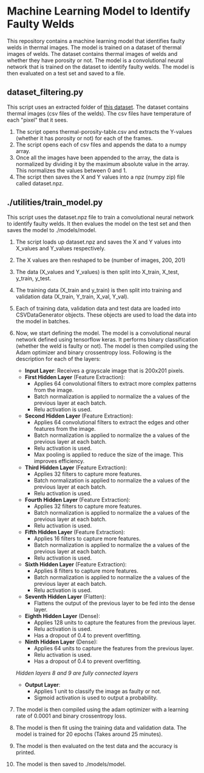 # Machine Learning Model to Identify Faulty Welds

This repository contains a machine learning model that identifies faulty welds in thermal images. The model is trained
on a dataset of thermal images of welds. The dataset contains thermal images of welds and whether they have porosity or
not. The model is a convolutional neural network that is trained on the dataset to identify faulty welds. The model is
then evaluated on a test set and saved to a file.

## dataset_filtering.py

This script uses an extracted folder
of [this dataset]( https://www.sciencedirect.com/science/article/pii/S235234092300793X).
The dataset contains thermal images (csv files of the welds). The csv files have temperature of each "pixel" that it
sees.

1. The script opens thermal-porosity-table.csv and extracts the Y-values (whether it has porosity or not) for each of
   the frames.
2. The script opens each of csv files and appends the data to a numpy array.
3. Once all the images have been appended to the array, the data is normalized by dividing it by the maximum absolute
   value in the array. This normalizes the values between 0 and 1.
4. The script then saves the X and Y values into a npz (numpy zip) file called dataset.npz.

## ./utilities/train_model.py

This script uses the dataset.npz file to train a convolutional neural network to identify faulty welds. It then evalues
the model on the test set and then saves the model to ./models/model.

1. The script loads up dataset.npz and saves the X and Y values into X_values and Y_values respectively.
2. The X values are then reshaped to be (number of images, 200, 201)
3. The data (X_values and Y_values) is then split into X_train, X_test, y_train, y_test.
4. The training data (X_train and y_train) is then split into training and validation data (X_train, Y_train, X_val,
   Y_val).
5. Each of training data, validation data and test data are loaded into CSVDataGenerator objects. These objects are used
   to load the data into the model in batches.
6. Now, we start defining the model. The model is a convolutional neural network defined using tensorflow keras. It
   performs binary classification (whether the weld is faulty or not). The model is then compiled using the Adam
   optimizer and binary crossentropy loss. Following is the description for each of the layers:
    - **Input Layer**: Receives a grayscale image that is 200x201 pixels.
    - **First Hidden Layer** (Feature Extraction):
        - Applies 64 convolutional filters to extract more complex patterns from the image.
        - Batch normalization is applied to normalize the a values of the previous layer at each batch.
        - Relu activation is used.
    - **Second Hidden Layer** (Feature Extraction):
        - Applies 64 convolutional filters to extract the edges and other features from the image.
        - Batch normalization is applied to normalize the a values of the previous layer at each batch.
        - Relu activation is used.
        - Max pooling is applied to reduce the size of the image. This improves efficiency.
    - **Third Hidden Layer** (Feature Extraction):
        - Applies 32 filters to capture more features.
        - Batch normalization is applied to normalize the a values of the previous layer at each batch.
        - Relu activation is used.
    - **Fourth Hidden Layer** (Feature Extraction):
        - Applies 32 filters to capture more features.
        - Batch normalization is applied to normalize the a values of the previous layer at each batch.
        - Relu activation is used.
    - **Fifth Hidden Layer** (Feature Extraction):
        - Applies 16 filters to capture more features.
        - Batch normalization is applied to normalize the a values of the previous layer at each batch.
        - Relu activation is used.
    - **Sixth Hidden Layer** (Feature Extraction):
        - Applies 8 filters to capture more features.
        - Batch normalization is applied to normalize the a values of the previous layer at each batch.
        - Relu activation is used.
    - **Seventh Hidden Layer** (Flatten):
        - Flattens the output of the previous layer to be fed into the dense layer.
    - **Eighth Hidden Layer** (Dense):
        - Applies 128 units to capture the features from the previous layer.
        - Relu activation is used.
        - Has a dropout of 0.4 to prevent overfitting.
    - **Ninth Hidden Layer** (Dense):
        - Applies 64 units to capture the features from the previous layer.
        - Relu activation is used.
        - Has a dropout of 0.4 to prevent overfitting.

   _Hidden layers 8 and 9 are fully connected layers_

    - **Output Layer**:
        - Applies 1 unit to classify the image as faulty or not.
        - Sigmoid activation is used to output a probability.

7. The model is then compiled using the adam optimizer with a learning rate of 0.0001 and binary crossentropy loss.
8. The model is then fit using the training data and validation data. The model is trained for 20 epochs (Takes around
   25 minutes).
9. The model is then evaluated on the test data and the accuracy is printed.
10. The model is then saved to ./models/model.